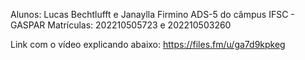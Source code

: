 Alunos: Lucas Bechtlufft e Janaylla Firmino 
ADS-5 do câmpus IFSC - GASPAR
Matrículas: 202210505723 e 202210503260

Link com o vídeo explicando abaixo:
https://files.fm/u/ga7d9kpkeg
